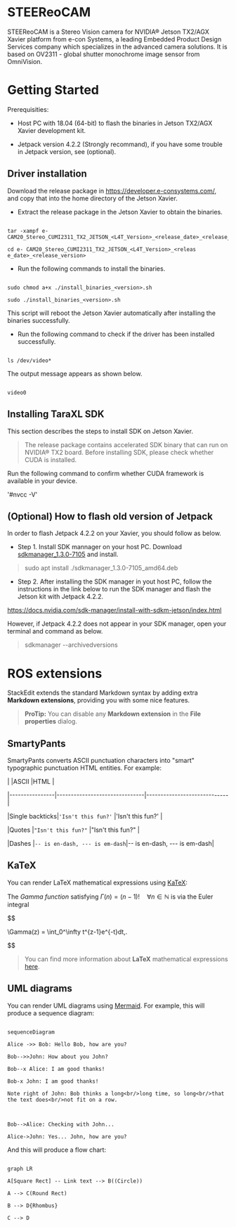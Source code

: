 
# STEEReoCAM

  

STEEReoCAM is a Stereo Vision camera for NVIDIA® Jetson TX2/AGX Xavier platform from e-con Systems, a leading Embedded Product Design Services company which specializes in the advanced camera solutions. It is based on OV2311 - global shutter monochrome image sensor from OmniVision.

  
  

# Getting Started

  

Prerequisities:

- Host PC with 18.04 (64-bit) to flash the binaries in Jetson TX2/AGX Xavier development kit.

- Jetpack version 4.2.2 (Strongly recommand), if you have some trouble in Jetpack version, see (optional).

  

  

## Driver installation

  

Download the release package in https://developer.e-consystems.com/, and copy that into the home directory of the Jetson Xavier.

- Extract the release package in the Jetson Xavier to obtain the binaries.

```

tar -xampf e-CAM20_Stereo_CUMI2311_TX2_JETSON_<L4T_Version>_<release_date>_<release_version>.tar.gz

cd e- CAM20_Stereo_CUMI2311_TX2_JETSON_<L4T_Version>_<releas e_date>_<release_version>

```

- Run the following commands to install the binaries.

```

sudo chmod a+x ./install_binaries_<version>.sh

sudo ./install_binaries_<version>.sh

```

This script will reboot the Jetson Xavier automatically after installing the binaries successfully.

- Run the following command to check if the driver has been installed successfully.

```

ls /dev/video*

```

The output message appears as shown below.

```

video0

```

## Installing TaraXL SDK

  

This section describes the steps to install SDK on Jetson Xavier.

>The release package contains accelerated SDK binary that can run on NVIDIA® TX2 board. Before installing SDK, please check whether CUDA is installed.

  

Run the following command to confirm whether CUDA framework is available in your device.

'#nvcc -V'


  

## (Optional) How to flash old version of Jetpack

  

In order to flash Jetpack 4.2.2 on your Xavier, you should follow as below.

  

- Step 1. Install SDK mannager on your host PC. Download [sdkmanager_1.3.0-7105](https://developer.nvidia.com/sdkmanager-130-7105-amd64  "sdkmanager-1.3.0-7105") and install.

> sudo apt install ./sdkmanager_1.3.0-7105_amd64.deb

- Step 2. After installing the SDK manager in yout host PC, follow the instructions in the link below to run the SDK manager and flash the Jetson kit with Jetpack 4.2.2.

https://docs.nvidia.com/sdk-manager/install-with-sdkm-jetson/index.html

However, if Jetpack 4.2.2 does not appear in your SDK manager, open your terminal and command as below.

> sdkmanager --archivedversions

  
  
  
  


# ROS extensions

  

StackEdit extends the standard Markdown syntax by adding extra **Markdown extensions**, providing you with some nice features.

  

>  **ProTip:** You can disable any **Markdown extension** in the **File properties** dialog.

  
  

## SmartyPants

  

SmartyPants converts ASCII punctuation characters into "smart" typographic punctuation HTML entities. For example:

  

| |ASCII |HTML |

|----------------|-------------------------------|-----------------------------|

|Single backticks|`'Isn't this fun?'` |'Isn't this fun?' |

|Quotes |`"Isn't this fun?"` |"Isn't this fun?" |

|Dashes |`-- is en-dash, --- is em-dash`|-- is en-dash, --- is em-dash|

  
  

## KaTeX

  

You can render LaTeX mathematical expressions using [KaTeX](https://khan.github.io/KaTeX/):

  

The *Gamma function* satisfying $\Gamma(n) = (n-1)!\quad\forall n\in\mathbb N$ is via the Euler integral

  

$$

\Gamma(z) = \int_0^\infty t^{z-1}e^{-t}dt\,.

$$

  

> You can find more information about **LaTeX** mathematical expressions [here](http://meta.math.stackexchange.com/questions/5020/mathjax-basic-tutorial-and-quick-reference).

  
  

## UML diagrams

  

You can render UML diagrams using [Mermaid](https://mermaidjs.github.io/). For example, this will produce a sequence diagram:

  

```mermaid

sequenceDiagram

Alice ->> Bob: Hello Bob, how are you?

Bob-->>John: How about you John?

Bob--x Alice: I am good thanks!

Bob-x John: I am good thanks!

Note right of John: Bob thinks a long<br/>long time, so long<br/>that the text does<br/>not fit on a row.

  

Bob-->Alice: Checking with John...

Alice->John: Yes... John, how are you?

```

  

And this will produce a flow chart:

  

```mermaid

graph LR

A[Square Rect] -- Link text --> B((Circle))

A --> C(Round Rect)

B --> D{Rhombus}

C --> D

```